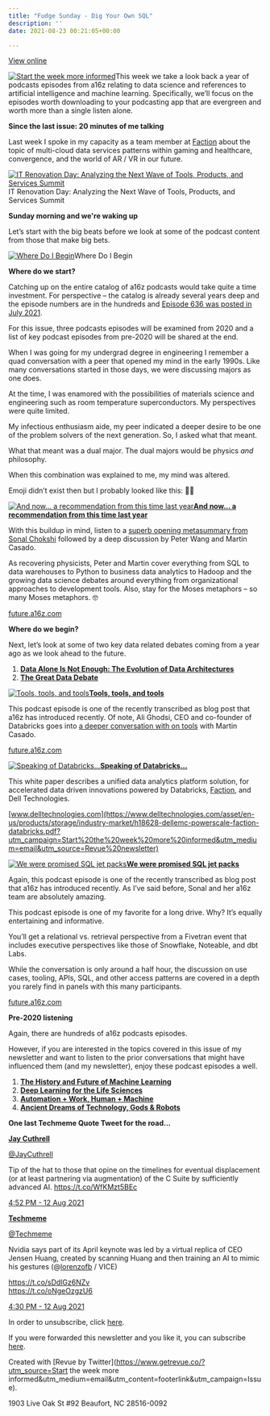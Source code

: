 ```yaml
---
title: "Fudge Sunday - Dig Your Own SQL"
description: ''
date: 2021-08-23 00:21:05+00:00

---
```


[View online](https://sunday.fudge.org/issues/fudge-sunday-dig-your-own-sql-724435?utm_campaign=Issue&utm_content=view_in_browser&utm_medium=email&utm_source=Start+the+week+more+informed)

[![Start the week more informed](https://bucketeer-e05bbc84-baa3-437e-9518-adb32be77984.s3.amazonaws.com/public/images/9fce3816-6748-4a8f-b3b2-4dc3f951de65_1200x115.png "Start the week more informed")](https://substackcdn.com/image/fetch/f_auto,q_auto:good,fl_progressive:steep/https%3A%2F%2Fbucketeer-e05bbc84-baa3-437e-9518-adb32be77984.s3.amazonaws.com%2Fpublic%2Fimages%2F9fce3816-6748-4a8f-b3b2-4dc3f951de65_1200x115.png)This week we take a look back a year of podcasts episodes from a16z relating to data science and references to artificial intelligence and machine learning. Specifically, we’ll focus on the episodes worth downloading to your podcasting app that are evergreen and worth more than a single listen alone.

 **Since the last issue: 20 minutes of me talking**

Last week I spoke in my capacity as a team member at [Faction](https://factioninc.com?utm_campaign=Start%20the%20week%20more%20informed&utm_medium=email&utm_source=Revue%20newsletter) about the topic of multi-cloud data services patterns within gaming and healthcare, convergence, and the world of AR / VR in our future.

[![IT Renovation Day: Analyzing the Next Wave of Tools, Products, and Services Summit](https://bucketeer-e05bbc84-baa3-437e-9518-adb32be77984.s3.amazonaws.com/public/images/1e09b7e8-465b-4392-b992-362e5077bd78_600x450.jpeg "IT Renovation Day: Analyzing the Next Wave of Tools, Products, and Services Summit")](https://substackcdn.com/image/fetch/f_auto,q_auto:good,fl_progressive:steep/https%3A%2F%2Fbucketeer-e05bbc84-baa3-437e-9518-adb32be77984.s3.amazonaws.com%2Fpublic%2Fimages%2F1e09b7e8-465b-4392-b992-362e5077bd78_600x450.jpeg)IT Renovation Day: Analyzing the Next Wave of Tools, Products, and Services Summit

 **Sunday morning and we're waking up**

Let’s start with the big beats before we look at some of the podcast content from those that make big bets.

[![Where Do I Begin](https://bucketeer-e05bbc84-baa3-437e-9518-adb32be77984.s3.amazonaws.com/public/images/0cfc6452-ccf1-49e1-b32c-c800c197c36a_600x338.jpeg "Where Do I Begin")](https://substackcdn.com/image/fetch/f_auto,q_auto:good,fl_progressive:steep/https%3A%2F%2Fbucketeer-e05bbc84-baa3-437e-9518-adb32be77984.s3.amazonaws.com%2Fpublic%2Fimages%2F0cfc6452-ccf1-49e1-b32c-c800c197c36a_600x338.jpeg)Where Do I Begin

 **Where do we start?**

Catching up on the entire catalog of a16z podcasts would take quite a time investment. For perspective – the catalog is already several years deep and the episode numbers are in the hundreds and [Episode 636 was posted in July 2021](https://a16z.simplecast.com/episodes/systems-leadership-brains-brawn-startups-incumbents-robert-siegel-book-OEYHPMNp?utm_campaign=Start%20the%20week%20more%20informed&utm_medium=email&utm_source=Revue%20newsletter).

For this issue, three podcasts episodes will be examined from 2020 and a list of key podcast episodes from pre-2020 will be shared at the end.

When I was going for my undergrad degree in engineering I remember a quad conversation with a peer that opened my mind in the early 1990s. Like many conversations started in those days, we were discussing majors as one does.

At the time, I was enamored with the possibilities of materials science and engineering such as room temperature superconductors. My perspectives were quite limited.

My infectious enthusiasm aide, my peer indicated a deeper desire to be one of the problem solvers of the next generation. So, I asked what that meant.

What that meant was a dual major. The dual majors would be physics *and* philosophy.

When this combination was explained to me, my mind was altered.

Emoji didn’t exist then but I probably looked like this: 🤔🤯

[![And now... a recommendation from this time last year](https://bucketeer-e05bbc84-baa3-437e-9518-adb32be77984.s3.amazonaws.com/public/images/eb1d95d6-8ea6-4a34-8dd6-c844c044daa0_600x174.png "And now... a recommendation from this time last year")](https://substackcdn.com/image/fetch/f_auto,q_auto:good,fl_progressive:steep/https%3A%2F%2Fbucketeer-e05bbc84-baa3-437e-9518-adb32be77984.s3.amazonaws.com%2Fpublic%2Fimages%2Feb1d95d6-8ea6-4a34-8dd6-c844c044daa0_600x174.png)**[And now... a recommendation from this time last year](https://future.a16z.com/podcasts/ai-ml-economics-complexity-data-science-company-building/?utm_campaign=Start%20the%20week%20more%20informed&utm_medium=email&utm_source=Revue%20newsletter)**

With this buildup in mind, listen to a [superb opening metasummary from Sonal Chokshi](https://future.a16z.com/podcasts/ai-ml-economics-complexity-data-science-company-building/?utm_campaign=Start%20the%20week%20more%20informed&utm_medium=email&utm_source=Revue%20newsletter) followed by a deep discussion by Peter Wang and Martin Casado.

As recovering physicists, Peter and Martin cover everything from SQL to data warehouses to Python to business data analytics to Hadoop and the growing data science debates around everything from organizational approaches to development tools. Also, stay for the Moses metaphors – so many Moses metaphors. 🤓

[future.a16z.com](https://future.a16z.com/podcasts/ai-ml-economics-complexity-data-science-company-building/?utm_campaign=Start%20the%20week%20more%20informed&utm_medium=email&utm_source=Revue%20newsletter)

 **Where do we begin?**

Next, let’s look at some of two key data related debates coming from a year ago as we look ahead to the future.

1. **[Data Alone Is Not Enough: The Evolution of Data Architectures](https://a16z.simplecast.com/episodes/data-alone-is-not-enough-the-evolution-of-data-architectures-3iFKX93_?utm_campaign=Start%20the%20week%20more%20informed&utm_medium=email&utm_source=Revue%20newsletter)**
2. **[The Great Data Debate](https://a16z.simplecast.com/episodes/the-great-data-debate-LD4V0Ha_?utm_campaign=Start%20the%20week%20more%20informed&utm_medium=email&utm_source=Revue%20newsletter)**

[![Tools, tools, and tools](https://bucketeer-e05bbc84-baa3-437e-9518-adb32be77984.s3.amazonaws.com/public/images/01d9689a-b19d-4f08-9349-9143e75db5d9_600x171.png "Tools, tools, and tools")](https://substackcdn.com/image/fetch/f_auto,q_auto:good,fl_progressive:steep/https%3A%2F%2Fbucketeer-e05bbc84-baa3-437e-9518-adb32be77984.s3.amazonaws.com%2Fpublic%2Fimages%2F01d9689a-b19d-4f08-9349-9143e75db5d9_600x171.png)**[Tools, tools, and tools](https://future.a16z.com/podcasts/evolution-of-data-architectures/?utm_campaign=Start%20the%20week%20more%20informed&utm_medium=email&utm_source=Revue%20newsletter)**

This podcast episode is one of the recently transcribed as blog post that a16z has introduced recently. Of note, Ali Ghodsi, CEO and co-founder of Databricks goes into [a deeper conversation with on tools](https://future.a16z.com/podcasts/evolution-of-data-architectures/?utm_campaign=Start%20the%20week%20more%20informed&utm_medium=email&utm_source=Revue%20newsletter) with Martin Casado.

[future.a16z.com](https://future.a16z.com/podcasts/evolution-of-data-architectures/?utm_campaign=Start%20the%20week%20more%20informed&utm_medium=email&utm_source=Revue%20newsletter)

[![Speaking of Databricks...](https://bucketeer-e05bbc84-baa3-437e-9518-adb32be77984.s3.amazonaws.com/public/images/21d8e351-092d-488d-b31f-aa5a5f81746f_600x176.png "Speaking of Databricks...")](https://substackcdn.com/image/fetch/f_auto,q_auto:good,fl_progressive:steep/https%3A%2F%2Fbucketeer-e05bbc84-baa3-437e-9518-adb32be77984.s3.amazonaws.com%2Fpublic%2Fimages%2F21d8e351-092d-488d-b31f-aa5a5f81746f_600x176.png)**[Speaking of Databricks...](https://www.delltechnologies.com/asset/en-us/products/storage/industry-market/h18628-dellemc-powerscale-faction-databricks.pdf?utm_campaign=Start%20the%20week%20more%20informed&utm_medium=email&utm_source=Revue%20newsletter)**

This white paper describes a unified data analytics platform solution, for accelerated data driven innovations powered by Databricks, [Faction](https://factioninc.com?utm_campaign=Start%20the%20week%20more%20informed&utm_medium=email&utm_source=Revue%20newsletter), and Dell Technologies.

[www.delltechnologies.com](https://www.delltechnologies.com/asset/en-us/products/storage/industry-market/h18628-dellemc-powerscale-faction-databricks.pdf?utm_campaign=Start%20the%20week%20more%20informed&utm_medium=email&utm_source=Revue%20newsletter)

[![We were promised SQL jet packs ](https://bucketeer-e05bbc84-baa3-437e-9518-adb32be77984.s3.amazonaws.com/public/images/b87cc6e2-ec3d-4542-9cac-fa46b0fdb398_600x170.png "We were promised SQL jet packs ")](https://substackcdn.com/image/fetch/f_auto,q_auto:good,fl_progressive:steep/https%3A%2F%2Fbucketeer-e05bbc84-baa3-437e-9518-adb32be77984.s3.amazonaws.com%2Fpublic%2Fimages%2Fb87cc6e2-ec3d-4542-9cac-fa46b0fdb398_600x170.png)**[We were promised SQL jet packs](https://future.a16z.com/podcasts/great-data-debate/?utm_campaign=Start%20the%20week%20more%20informed&utm_medium=email&utm_source=Revue%20newsletter)**

Again, this podcast episode is one of the recently transcribed as blog post that a16z has introduced recently. As I’ve said before, Sonal and her a16z team are absolutely amazing.

This podcast episode is one of my favorite for a long drive. Why? It’s equally entertaining and informative.

You’ll get a relational vs. retrieval perspective from a Fivetran event that includes executive perspectives like those of Snowflake, Noteable, and dbt Labs.

While the conversation is only around a half hour, the discussion on use cases, tooling, APIs, SQL, and other access patterns are covered in a depth you rarely find in panels with this many participants.

[future.a16z.com](https://future.a16z.com/podcasts/great-data-debate/?utm_campaign=Start%20the%20week%20more%20informed&utm_medium=email&utm_source=Revue%20newsletter)

 **Pre-2020 listening**

Again, there are hundreds of a16z podcasts episodes.

However, if you are interested in the topics covered in this issue of my newsletter and want to listen to the prior conversations that might have influenced them (and my newsletter), enjoy these podcast episodes a well.

1. **[The History and Future of Machine Learning](https://a16z.simplecast.com/episodes/a16z-podcast-the-history-and-future-of-machine-learning-f5j0uzm_?utm_campaign=Start%20the%20week%20more%20informed&utm_medium=email&utm_source=Revue%20newsletter)**
2. **[Deep Learning for the Life Sciences](https://a16z.simplecast.com/episodes/a16z-podcast-deep-learning-for-the-life-sciences-cO0SL2ET?utm_campaign=Start%20the%20week%20more%20informed&utm_medium=email&utm_source=Revue%20newsletter)**
3. **[Automation + Work, Human + Machine](https://a16z.simplecast.com/episodes/a16z-podcast-automation-work-human-machine-pqLtTlWb?utm_campaign=Start%20the%20week%20more%20informed&utm_medium=email&utm_source=Revue%20newsletter)**
4. **[Ancient Dreams of Technology, Gods & Robots](https://a16z.simplecast.com/episodes/a16z-podcast-ancient-dreams-of-technology-gods-robots-fUQoonUn?utm_campaign=Start%20the%20week%20more%20informed&utm_medium=email&utm_source=Revue%20newsletter)**

 **One last Techmeme Quote Tweet for the road...**

**[Jay Cuthrell](https://twitter.com/JayCuthrell/status/1425923292414816260)**

[@JayCuthrell](https://twitter.com/JayCuthrell/status/1425923292414816260)

Tip of the hat to those that opine on the timelines for eventual displacement (or at least partnering via augmentation) of the C Suite by sufficiently advanced AI. <https://t.co/WfKMzt5BEc>

 [4:52 PM - 12 Aug 2021](https://twitter.com/JayCuthrell/status/1425923292414816260)

**[Techmeme](https://twitter.com/Techmeme/status/1425917707053006849)**

[@Techmeme](https://twitter.com/Techmeme/status/1425917707053006849)

Nvidia says part of its April keynote was led by a virtual replica of CEO Jensen Huang, created by scanning Huang and then training an AI to mimic his gestures (@[lorenzofb](https://twitter.com/lorenzofb) / VICE)  
  
<https://t.co/sDdlGz6NZv>  
<https://t.co/oNgeOzgzU6>

 [4:30 PM - 12 Aug 2021](https://twitter.com/Techmeme/status/1425917707053006849)

In order to unsubscribe, click [here](#).

If you were forwarded this newsletter and you like it, you can subscribe [here](https://sunday.fudge.org/?utm_campaign=Issue&utm_content=forwarded&utm_medium=email&utm_source=Start+the+week+more+informed).

Created with [Revue by Twitter](https://www.getrevue.co/?utm_source=Start the week more informed&utm_medium=email&utm_content=footerlink&utm_campaign=Issue).

1903 Live Oak St #92 Beaufort, NC 28516-0092

